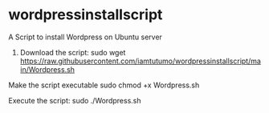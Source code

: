 # wordpressinstallscript
A Script to install Wordpress on Ubuntu server 

1. Download the script:
sudo wget https://raw.githubusercontent.com/iamtutumo/wordpressinstallscript/main/Wordpress.sh

Make the script executable
sudo chmod +x Wordpress.sh

Execute the script:
sudo ./Wordpress.sh
